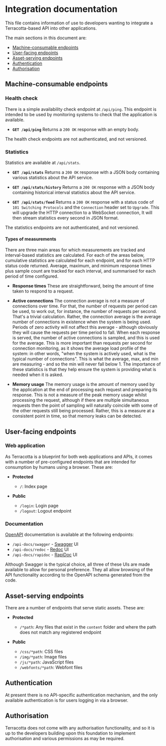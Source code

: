 # Integration documentation

This file contains information of use to developers wanting to integrate a
Terracotta-based API into other applications.

The main sections in this document are:

  - [Machine-consumable endpoints](#machine-consumable-endpoints)
  - [User-facing endpoints](#user-facing-endpoints)
  - [Asset-serving endpoints](#asset-serving-endpoints)
  - [Authentication](#authentication)
  - [Authorisation](#authorisation)


## Machine-consumable endpoints

### Health check

There is a simple availability check endpoint at `/api/ping`. This endpoint is
intended to be used by monitoring systems to check that the application is
available.

  - **`GET /api/ping`**
    Returns a `200 OK` response with an empty body.

The health check endpoints are not authenticated, and not versioned.

### Statistics

Statistics are available at `/api/stats`.

  - **`GET /api/stats`**
    Returns a `200 OK` response with a JSON body containing various statistics
    about the API service.

  - **`GET /api/stats/history`**
    Returns a `200 OK` response with a JSON body containing historical interval
    statistics about the API service.

  - **`GET /api/stats/feed`**
    Returns a `200 OK` response with a status code of `101 Switching Protocols`
    and the `Connection` header set to `Upgrade`. This will upgrade the HTTP
    connection to a WebSocket connection, It will then stream statistics every
    second in JSON format.

The statistics endpoints are not authenticated, and not versioned.

#### Types of measurements

There are three main areas for which measurements are tracked and interval-based
statistics are calculated. For each of the areas below, cumulative statistics
are calculated for each endpoint, and for each HTTP status code returned.
Average, maximum, and minimum response times plus sample count are tracked for
each interval, and summarised for each period of time configured.

  - **Response times**
    These are straightforward, being the amount of time taken to respond to a
    request.

  - **Active connections**
    The connection average is not a measure of connections over time. For that,
    the number of requests per period can be used, to work out, for instance,
    the number of requests per second. That's a trivial calculation. Rather, the
    connection average is the average number of connections in existence when
    the system is being used. Periods of zero activity will not affect this
    average - although obviously they will cause the requests per time period to
    fall. When each response is served, the number of active connections is
    sampled, and this is used for the average. This is more important than
    requests per second for connection monitoring, as it shows the average load
    profile of the system: in other words, "when the system is actively used,
    what is the typical number of connections". This is what the average, max,
    and min are measuring - and so the min will never fall below 1. The
    importance of these statistics is that they help ensure the system is
    providing what is needed when it is asked.

  - **Memory usage**
    The memory usage is the amount of memory used by the application at the end
    of processing each request and preparing its response. This is not a measure
    of the peak memory usage whilst processing the request, although if there
    are multiple simultaneous requests then the point of sampling will naturally
    coincide with some of the other requests still being processed. Rather, this
    is a measure at a consistent point in time, so that memory leaks can be
    detected.


## User-facing endpoints

[OpenAPI]: https://www.openapis.org/
[Swagger]: https://swagger.io/
[Redoc]:   https://redoc.ly/
[RapiDoc]: https://mrin9.github.io/RapiDoc/

### Web application

As Terracotta is a blueprint for both web applications and APIs, it comes with a
number of pre-configured endpoints that are intended for consumption by humans
using a browser. These are:

  - **Protected**
      - `/`: Index page

  - **Public**
      - `/login`: Login page
      - `/logout`: Logout endpoint

### Documentation

[OpenAPI][] documentation is available at the following endpoints:

  - `/api-docs/swagger` - [Swagger][] UI
  - `/api-docs/redoc`   - [Redoc][] UI
  - `/api-docs/rapidoc` - [RapiDoc][] UI

Although Swagger is the typical choice, all three of these UIs are made
available to allow for personal preference. They all allow browsing of the API
functionality according to the OpenAPI schema generated from the code.


## Asset-serving endpoints

There are a number of endpoints that serve static assets. These are:

  - **Protected**
      - `/*path`: Any files that exist in the `content` folder and where the path
        does not match any registered endpoint

  - **Public**
      - `/css/*path`: CSS files
      - `/img/*path`: Image files
      - `/js/*path`: JavaScript files
      - `/webfonts/*path`: Webfont files


## Authentication

At present there is no API-specific authentication mechanism, and the only
available authentication is for users logging in via a browser.


## Authorisation

Terracotta does not come with any authorisation functionality, and so it is up
to the developers building upon this foundation to implement authorisation and
various permissions as may be required.


